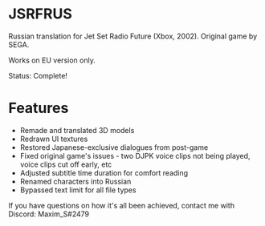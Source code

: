 # JSRFRUS
Russian translation for Jet Set Radio Future (Xbox, 2002). Original game by SEGA.

Works on EU version only.

Status: Complete!

# Features
* Remade and translated 3D models
* Redrawn UI textures
* Restored Japanese-exclusive dialogues from post-game
* Fixed original game's issues - two DJPK voice clips not being played, voice clips cut off early, etc
* Adjusted subtitle time duration for comfort reading
* Renamed characters into Russian
* Bypassed text limit for all file types

If you have questions on how it's all been achieved, contact me with Discord: Maxim_S#2479

